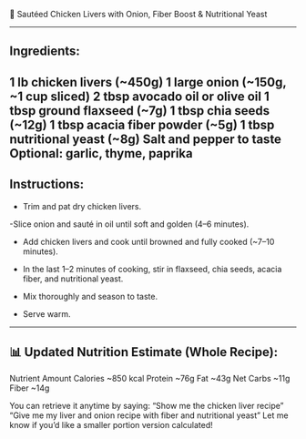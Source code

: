📘 Sautéed Chicken Livers with Onion, Fiber Boost & Nutritional Yeast

---
## Ingredients:
1 lb chicken livers (~450g)
1 large onion (~150g, ~1 cup sliced)
2 tbsp avocado oil or olive oil
1 tbsp ground flaxseed (~7g)
1 tbsp chia seeds (~12g)
1 tbsp acacia fiber powder (~5g)
1 tbsp nutritional yeast (~8g)
Salt and pepper to taste
Optional: garlic, thyme, paprika
---
## Instructions:
- Trim and pat dry chicken livers.
  
-Slice onion and sauté in oil until soft and golden (4–6 minutes).

- Add chicken livers and cook until browned and fully cooked (~7–10 minutes).

- In the last 1–2 minutes of cooking, stir in flaxseed, chia seeds, acacia fiber, and nutritional yeast.

- Mix thoroughly and season to taste.

- Serve warm.
---
## 📊 Updated Nutrition Estimate (Whole Recipe):
Nutrient
Amount
Calories
~850 kcal
Protein
~76g
Fat
~43g
Net Carbs
~11g
Fiber
~14g


You can retrieve it anytime by saying:
“Show me the chicken liver recipe”
 “Give me my liver and onion recipe with fiber and nutritional yeast”
Let me know if you’d like a smaller portion version calculated!
